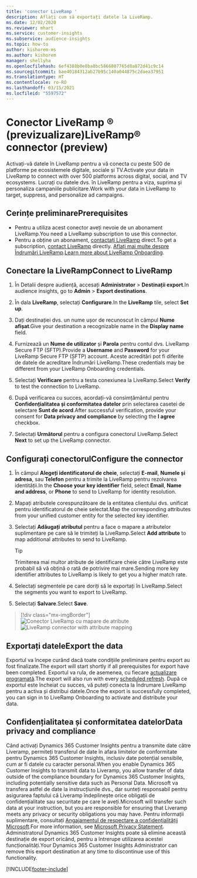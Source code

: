 ```yaml
---
title: 'conector LiveRamp '
description: Aflați cum să exportați datele la LiveRamp.
ms.date: 12/02/2020
ms.reviewer: mhart
ms.service: customer-insights
ms.subservice: audience-insights
ms.topic: how-to
author: kishorem-ms
ms.author: kishorem
manager: shellyha
ms.openlocfilehash: 6ef4388b0e8ba8bc5866807765d8a872d41c9c14
ms.sourcegitcommit: bae40184312ab27b95c140a044875c2daea37951
ms.translationtype: HT
ms.contentlocale: ro-RO
ms.lasthandoff: 03/15/2021
ms.locfileid: "5597572"
---
```

# <a name="liverampreg-connector-preview"></a><span data-ttu-id="239ed-103">Conector LiveRamp &reg; (previzualizare)</span><span class="sxs-lookup"><span data-stu-id="239ed-103">LiveRamp&reg; connector (preview)</span></span>

<span data-ttu-id="239ed-104">Activați-vă datele în LiveRamp pentru a vă conecta cu peste 500 de platforme pe ecosistemele digitale, sociale și TV.</span><span class="sxs-lookup"><span data-stu-id="239ed-104">Activate your data in LiveRamp to connect with over 500 platforms across digital, social, and TV ecosystems.</span></span> <span data-ttu-id="239ed-105">Lucrați cu datele dvs. în LiveRamp pentru a viza, suprima și personaliza campaniile publicitare.</span><span class="sxs-lookup"><span data-stu-id="239ed-105">Work with your data in LiveRamp to target, suppress, and personalize ad campaigns.</span></span>

## <a name="prerequisites"></a><span data-ttu-id="239ed-106">Cerințe preliminare</span><span class="sxs-lookup"><span data-stu-id="239ed-106">Prerequisites</span></span>

- <span data-ttu-id="239ed-107">Pentru a utiliza acest conector aveți nevoie de un abonament LiveRamp.</span><span class="sxs-lookup"><span data-stu-id="239ed-107">You need a LiveRamp subscription to use this connector.</span></span>
- <span data-ttu-id="239ed-108">Pentru a obține un abonament, [contactați LiveRamp](https://liveramp.com/contact/) direct.</span><span class="sxs-lookup"><span data-stu-id="239ed-108">To get a subscription, [contact LiveRamp](https://liveramp.com/contact/) directly.</span></span> <span data-ttu-id="239ed-109">[Aflați mai multe despre Îndrumări LiveRamp](https://liveramp.com/our-platform/data-onboarding/).</span><span class="sxs-lookup"><span data-stu-id="239ed-109">[Learn more about LiveRamp Onboarding](https://liveramp.com/our-platform/data-onboarding/).</span></span>

## <a name="connect-to-liveramp"></a><span data-ttu-id="239ed-110">Conectare la LiveRamp</span><span class="sxs-lookup"><span data-stu-id="239ed-110">Connect to LiveRamp</span></span>

1. <span data-ttu-id="239ed-111">În Detalii despre audiență, accesați **Administrator** > **Destinații export**.</span><span class="sxs-lookup"><span data-stu-id="239ed-111">In audience insights, go to **Admin** > **Export destinations**.</span></span>

1. <span data-ttu-id="239ed-112">În dala **LiveRamp**, selectați **Configurare**.</span><span class="sxs-lookup"><span data-stu-id="239ed-112">In the **LiveRamp** tile, select **Set up**.</span></span>

1. <span data-ttu-id="239ed-113">Dați destinației dvs. un nume ușor de recunoscut în câmpul **Nume afișat**.</span><span class="sxs-lookup"><span data-stu-id="239ed-113">Give your destination a recognizable name in the **Display name** field.</span></span>

1. <span data-ttu-id="239ed-114">Furnizează un **Nume de utilizator** și **Parola** pentru contul dvs. LiveRamp Secure FTP (SFTP).</span><span class="sxs-lookup"><span data-stu-id="239ed-114">Provide a **Username** and **Password** for your LiveRamp Secure FTP (SFTP) account.</span></span>
<span data-ttu-id="239ed-115">Aceste acreditări pot fi diferite de datele de acreditare Îndrumări LiveRamp.</span><span class="sxs-lookup"><span data-stu-id="239ed-115">These credentials may be different from your LiveRamp Onboarding credentials.</span></span>

1. <span data-ttu-id="239ed-116">Selectați **Verificare** pentru a testa conexiunea la LiveRamp.</span><span class="sxs-lookup"><span data-stu-id="239ed-116">Select **Verify** to test the connection to LiveRamp.</span></span>

1. <span data-ttu-id="239ed-117">După verificarea cu succes, acordați-vă consimțământul pentru **Confidențialitatea și conformitatea datelor** prin selectarea casetei de selectare **Sunt de acord**.</span><span class="sxs-lookup"><span data-stu-id="239ed-117">After successful verification, provide your consent for **Data privacy and compliance** by selecting the **I agree** checkbox.</span></span>

1. <span data-ttu-id="239ed-118">Selectați **Următorul** pentru a configura conectorul LiveRamp.</span><span class="sxs-lookup"><span data-stu-id="239ed-118">Select **Next** to set up the LiveRamp connector.</span></span>

## <a name="configure-the-connector"></a><span data-ttu-id="239ed-119">Configurați conectorul</span><span class="sxs-lookup"><span data-stu-id="239ed-119">Configure the connector</span></span>

1. <span data-ttu-id="239ed-120">În câmpul **Alegeți identificatorul de cheie**, selectați **E-mail**,  **Numele și adresa**, sau **Telefon** pentru a trimite la LiveRamp pentru rezolvarea identității.</span><span class="sxs-lookup"><span data-stu-id="239ed-120">In the **Choose your key identifier** field, select **Email**,  **Name and address**, or **Phone** to send to LiveRamp for identity resolution.</span></span>

1. <span data-ttu-id="239ed-121">Mapați atributele corespunzătoare de la entitatea clientului dvs. unificat pentru identificatorul de cheie selectat.</span><span class="sxs-lookup"><span data-stu-id="239ed-121">Map the corresponding attributes from your unified customer entity for the selected key identifier.</span></span>

1. <span data-ttu-id="239ed-122">Selectați **Adăugați atributul** pentru a face o mapare a atributelor suplimentare pe care să le trimiteți la LiveRamp.</span><span class="sxs-lookup"><span data-stu-id="239ed-122">Select **Add attribute** to map additional attributes to send to LiveRamp.</span></span>

   > [!TIP]
   > <span data-ttu-id="239ed-123">Trimiterea mai multor atribute de identificare cheie către LiveRamp este probabil să vă obțină o rată de potrivire mai mare.</span><span class="sxs-lookup"><span data-stu-id="239ed-123">Sending more key identifier attributes to LiveRamp is likely to get you a higher match rate.</span></span>

1. <span data-ttu-id="239ed-124">Selectați segmentele pe care doriți să le exportați în LiveRamp.</span><span class="sxs-lookup"><span data-stu-id="239ed-124">Select the segments you want to export to LiveRamp.</span></span>

1. <span data-ttu-id="239ed-125">Selectați **Salvare**.</span><span class="sxs-lookup"><span data-stu-id="239ed-125">Select **Save**.</span></span>

> [!div class="mx-imgBorder"]
> <span data-ttu-id="239ed-126">![Conector LiveRamp cu mapare de atribute](media/export-liveramp-segments.png "Conector LiveRamp cu mapare de atribute")</span><span class="sxs-lookup"><span data-stu-id="239ed-126">![LiveRamp connector with attribute mapping](media/export-liveramp-segments.png "LiveRamp connector with attribute mapping")</span></span>

## <a name="export-the-data"></a><span data-ttu-id="239ed-127">Exportați datele</span><span class="sxs-lookup"><span data-stu-id="239ed-127">Export the data</span></span>

<span data-ttu-id="239ed-128">Exportul va începe curând dacă toate condițiile preliminare pentru export au fost finalizate.</span><span class="sxs-lookup"><span data-stu-id="239ed-128">The export will start shortly if all prerequisites for export have been completed.</span></span> <span data-ttu-id="239ed-129">Exportul va rula, de asemenea, cu fiecare [actualizare programată](system.md#schedule-tab).</span><span class="sxs-lookup"><span data-stu-id="239ed-129">The export will also run with every [scheduled refresh](system.md#schedule-tab).</span></span>
<span data-ttu-id="239ed-130">După ce exportul este încheiat cu succes, vă puteți conecta la Îndrumare LiveRamp pentru a activa și distribui datele.</span><span class="sxs-lookup"><span data-stu-id="239ed-130">Once the export is successfully completed, you can sign in to LiveRamp Onboarding to activate and distribute your data.</span></span>

## <a name="data-privacy-and-compliance"></a><span data-ttu-id="239ed-131">Confidențialitatea și conformitatea datelor</span><span class="sxs-lookup"><span data-stu-id="239ed-131">Data privacy and compliance</span></span>

<span data-ttu-id="239ed-132">Când activați Dynamics 365 Customer Insights pentru a transmite date către Liveramp, permiteți transferul de date în afara limitelor de conformitate pentru Dynamics 365 Customer Insights, inclusiv date potențial sensibile, cum ar fi datele cu caracter personal.</span><span class="sxs-lookup"><span data-stu-id="239ed-132">When you enable Dynamics 365 Customer Insights to transmit data to Liveramp, you allow transfer of data outside of the compliance boundary for Dynamics 365 Customer Insights, including potentially sensitive data such as Personal Data.</span></span> <span data-ttu-id="239ed-133">Microsoft va transfera astfel de date la instrucțiunile dvs., dar sunteți responsabil pentru asigurarea faptului că Liveramp îndeplinește orice obligații de confidențialitate sau securitate pe care le aveți.</span><span class="sxs-lookup"><span data-stu-id="239ed-133">Microsoft will transfer such data at your instruction, but you are responsible for ensuring that Liveramp meets any privacy or security obligations you may have.</span></span> <span data-ttu-id="239ed-134">Pentru informații suplimentare, consultați [Angajamentul de respectare a confidențialității Microsoft](https://go.microsoft.com/fwlink/?linkid=396732).</span><span class="sxs-lookup"><span data-stu-id="239ed-134">For more information, see [Microsoft Privacy Statement](https://go.microsoft.com/fwlink/?linkid=396732).</span></span>
<span data-ttu-id="239ed-135">Administratorul Dynamics 365 Customer Insights poate să elimine această destinație de export oricând, pentru a întrerupe utilizarea acestei funcționalități.</span><span class="sxs-lookup"><span data-stu-id="239ed-135">Your Dynamics 365 Customer Insights Administrator can remove this export destination at any time to discontinue use of this functionality.</span></span>

[!INCLUDE[footer-include](../includes/footer-banner.md)]